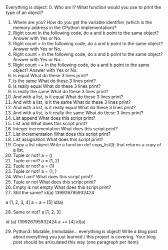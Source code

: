 Everything is object:
0. Who am I?
What function would you use to print the type of an object?
1. Where are you?
How do you get the variable identifier (which is the memory address in the CPython implementation)?
2. Right count
In the following code, do a and b point to the same object? Answer with Yes or No.
3. Right count =
In the following code, do a and b point to the same object? Answer with Yes or No.
4. Right count =
In the following code, do a and b point to the same object? Answer with Yes or No.
5. Right count =+
In the following code, do a and b point to the same object? Answer with Yes or No.
6. Is equal
What do these 3 lines print?
7. Is the same
What do these 3 lines print?
8. Is really equal
What do these 3 lines print?
9. Is really the same
What do these 3 lines print?
10. And with a list, is it equal
What do these 3 lines print?
11. And with a list, is it the same
What do these 3 lines print?
12. And with a list, is it really equal
What do these 3 lines print?
13. And with a list, is it really the same
What do these 3 lines print?
14. List append
What does this script print?
15. List add
What does this script print?
16. Integer incrementation
What does this script print?
17. List incrementation
What does this script print?
18. List assignation
What does this script print?
19. Copy a list object
Write a function def copy_list(l): that returns a copy of a list.
20. Tuple or not?
a = ()
21. Tuple or not?
a = (1, 2)
22. Tuple or not?
a = (1)
23. Tuple or not?
a = (1, )
24. Who I am?
What does this script print?
25. Tuple or not
What does this script print?
26. Empty is not empty
What does this script print?
27. Still the same?
id(a) 139926795932424

a [1, 2, 3, 4] a = a + [5] id(a)

28. Same or not?
a [1, 2, 3]

id (a) 139926795932424 a += [4] id(a)

29. Python3: Mutable, Immutable... everything is object!
Write a blog post about everything you just learned / this project is covering. Your blog post should be articulated this way (one paragraph per item):